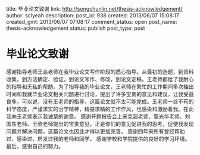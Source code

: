 title: 毕业论文致谢
link: http://songchunlin.net/thesis-acknowledgement/
author: sclyeah
description: 
post_id: 938
created: 2013/06/07 15:08:17
created_gmt: 2013/06/07 07:08:17
comment_status: open
post_name: thesis-acknowledgement
status: publish
post_type: post

# 毕业论文致谢

感谢指导老师王焱老师在我毕业论文写作阶段的悉心指导。从最初的选题，到资料收集，到方法确定、验证，到论文写作、修改，到论文定稿，王老师都给了我耐心的指导和无私的帮助。为了指导我的毕业论文，王老师在繁忙的工作期间多次抽出时间和我就毕业论文相关问题进行讨论，提出了许多宝贵的意见和建议，让我受益良多。可以说，没有王老师的指导，这篇论文就不太可能完成。王老师一丝不苟的科学态度，严谨求实的治学精神，精益求精的工作作风，也感染和激励着我。在此我向王老师表示我诚挚的谢意。 感谢开题报告会上宋克超老师、覃光华老师、刘国东老师、王欣老师提出的宝贵意见，正是你们的意见促进我的思考，促使我发现问题并解决问题，这篇论文也因此才得以更加完善。 感谢四年来所有曾经帮助过、感染过、启发过我的老师和同学。 感谢学校和学院提供的良好的学习环境。 最后，感谢自己的努力。
